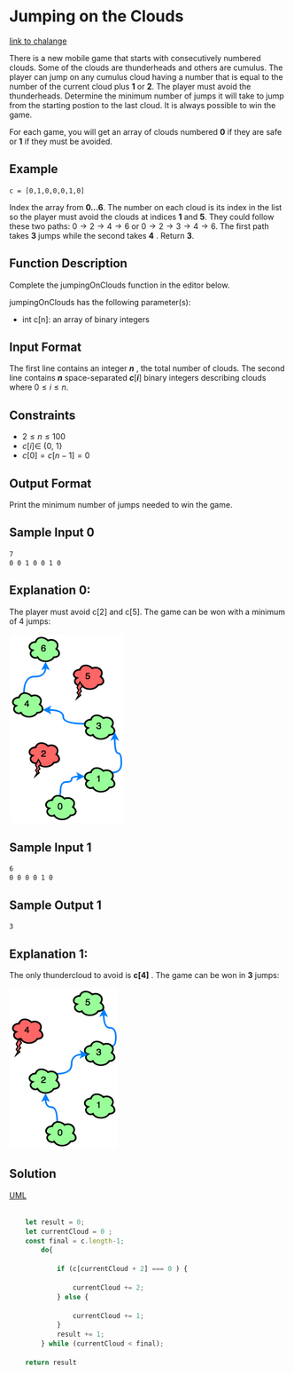 # Jumping on the Clouds
[link to chalange](https://www.hackerrank.com/challenges/jumping-on-the-clouds/problem?isFullScreen=true&h_l=interview&playlist_slugs%5B%5D=interview-preparation-kit&playlist_slugs%5B%5D=warmup)

There is a new mobile game that starts with consecutively numbered clouds. Some of the clouds are thunderheads and others are cumulus. The player can jump on any cumulus cloud having a number that is equal to the number of the current cloud plus **1** or **2**. The player must avoid the thunderheads. Determine the minimum number of jumps it will take to jump from the starting postion to the last cloud. It is always possible to win the game.

For each game, you will get an array of clouds numbered **0** if they are safe or **1** if they must be avoided.

## Example
    c = [0,1,0,0,0,1,0]

Index the array from **0...6**. The number on each cloud is its index in the list so the player must avoid the clouds at indices **1** and **5**. They could follow these two paths: $0\rightarrow 2\rightarrow 4\rightarrow 6$ or $0\rightarrow 2\rightarrow 3\rightarrow 4\rightarrow 6$. The first path takes **3** jumps while the second takes **4** . Return **3**.

## Function Description
Complete the jumpingOnClouds function in the editor below.

jumpingOnClouds has the following parameter(s):
*   int c[n]: an array of binary integers

## Input Format
The first line contains an integer ***n*** , the total number of clouds. The second line contains ***n*** space-separated ***c***[***i***] binary integers describing clouds  where $0\leq i\leq n$.

## Constraints
* $2\leq n\leq 100$
* $c[i]\in$  {0, 1}
* $c[0]= c[n-1]= 0$

## Output Format
Print the minimum number of jumps needed to win the game.

## Sample Input 0
    7
    0 0 1 0 0 1 0

## Explanation 0:
The player must avoid c[2] and c[5]. The game can be won with a minimum of 4 jumps:


![o](Assets/jump1.png)

## Sample Input 1
    6
    0 0 0 0 1 0

## Sample Output 1
    3

## Explanation 1:
The only thundercloud to avoid is **c[4]** . The game can be won in **3** jumps:<br>


![o](Assets/jump2.png)


## Solution

[UML](Assets/Jumping%20on%20the%20Clouds.pdf)
``` javascript
 
    let result = 0;
    let currentCloud = 0 ;
    const final = c.length-1;
        do{  
            
            if (c[currentCloud + 2] === 0 ) {
                
                currentCloud += 2;
            } else {
                
                currentCloud += 1;
            }
            result += 1;
        } while (currentCloud < final);
        
    return result
    
```




